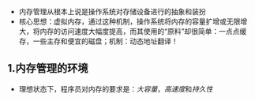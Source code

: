 * 内存管理从根本上说是操作系统对存储设备进行的抽象和装扮
* 核心思想：虚拟内存，通过这种机制，操作系统将内存的容量扩增或无限增大，将内存的访问速度大幅度提高，而其使用的“原料”却很简单：一点点缓存，一些主存和便宜的磁盘；机制：动态地址翻译！

## 1.内存管理的环境
* 理想状态下，程序员对内存的要求是：*大容量*，*高速度*和*持久性*

